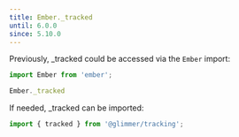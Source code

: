 ```yaml
---
title: Ember._tracked
until: 6.0.0
since: 5.10.0
---
```



Previously, _tracked could be accessed via the `Ember` import:
```js
import Ember from 'ember';

Ember._tracked
```

If needed, _tracked can be imported:
```js
import { tracked } from '@glimmer/tracking';
```
